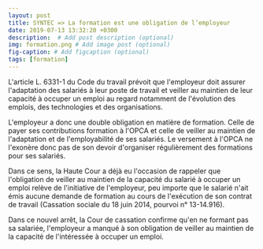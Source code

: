 ```yaml
---
layout: post
title: SYNTEC => La formation est une obligation de l’employeur
date: 2019-07-13 13:32:20 +0300
description:  # Add post description (optional)
img: formation.png # Add image post (optional)
fig-caption: # Add figcaption (optional)
tags: [formation]
---
```

L'article L. 6331-1 du Code du travail prévoit que l'employeur doit assurer l'adaptation des salariés à leur poste de travail et veiller au maintien de leur capacité à occuper un emploi au regard notamment de l'évolution des emplois, des technologies et des organisations.

L'employeur a donc une double obligation en matière de formation. Celle de payer ses contributions formation à l'OPCA et celle de veiller au maintien de l'adaptation et de l'employabilité de ses salariés. Le versement à l'OPCA ne l'exonère donc pas de son devoir d'organiser régulièrement des formations pour ses salariés.

Dans ce sens, la Haute Cour a déjà eu l'occasion de rappeler que l'obligation de veiller au maintien de la capacité du salarié à occuper un emploi relève de l'initiative de l'employeur, peu importe que le salarié n'ait émis aucune demande de formation au cours de l'exécution de son contrat de travail (Cassation sociale du 18 juin 2014, pourvoi n° 13-14.916).

Dans ce nouvel arrêt, la Cour de cassation confirme qu'en ne formant pas sa salariée, l'employeur a manqué à son obligation de veiller au maintien de la capacité de l'intéressée à occuper un emploi.
